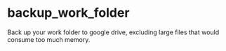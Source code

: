 # backup_work_folder
Back up your work folder to google drive, excluding large files that would consume too much memory.
